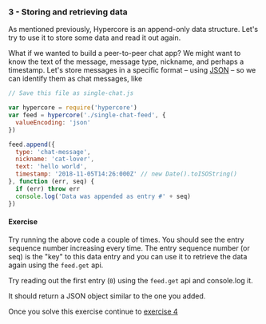 ### 3 - Storing and retrieving data

As mentioned previously, Hypercore is an append-only data structure. Let's try to use it to store some data and read it out again.

What if we wanted to build a peer-to-peer chat app? We might want to know the text of the message, message type, nickname, and perhaps a timestamp. Let's store messages in a specific format – using [JSON](https://json.org/) – so we can identify them as chat messages, like

```js
// Save this file as single-chat.js

var hypercore = require('hypercore')
var feed = hypercore('./single-chat-feed', {
  valueEncoding: 'json'
})

feed.append({ 
  type: 'chat-message',
  nickname: 'cat-lover',
  text: 'hello world', 
  timestamp: '2018-11-05T14:26:000Z' // new Date().toISOString()
}, function (err, seq) {
  if (err) throw err
  console.log('Data was appended as entry #' + seq)
})
```

#### Exercise

Try running the above code a couple of times. You should see the entry sequence number increasing every time. The entry sequence number (or seq) is the "key" to this data entry and you can use it to retrieve the data again using the `feed.get` api.

Try reading out the first entry (`0`) using the `feed.get` api and console.log it.

It should return a JSON object similar to the one you added.

Once you solve this exercise continue to [exercise 4](04.html)
